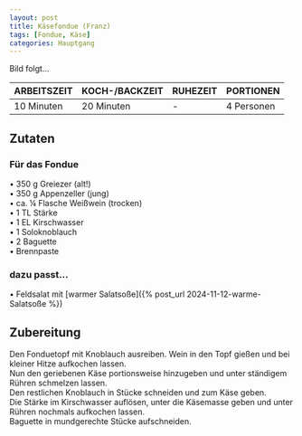 ```yaml
---
layout: post
title: Käsefondue (Franz)
tags: [Fondue, Käse]
categories: Hauptgang
---
```



Bild folgt...

| ARBEITSZEIT | KOCH-/BACKZEIT | RUHEZEIT | PORTIONEN |
|--------------|--------------|--------------|--------------|
| 10 Minuten | 20 Minuten | - | 4 Personen |


## Zutaten
### Für das Fondue
• 350 g Greiezer (alt!)  
• 350 g Appenzeller (jung)  
• ca. ¼ Flasche Weißwein (trocken)  
• 1 TL Stärke   
• 1 EL Kirschwasser  
• 1 Soloknoblauch  
• 2 Baguette  
• Brennpaste  
  

### dazu passt...
• Feldsalat mit [warmer Salatsoße]({% post_url 2024-11-12-warme-Salatsoße %})  


## Zubereitung
Den Fonduetopf mit Knoblauch ausreiben. Wein in den Topf gießen und bei kleiner Hitze aufkochen lassen.   
Nun den geriebenen Käse portionsweise hinzugeben und unter ständigem Rühren schmelzen lassen.   
Den restlichen Knoblauch in Stücke schneiden und zum Käse geben.   
Die Stärke im Kirschwasser auflösen, unter die Käsemasse geben und unter Rühren nochmals aufkochen lassen.   
Baguette in mundgerechte Stücke aufschneiden.   


